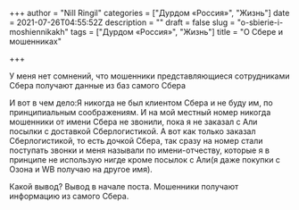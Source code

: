 +++
author = "Nill Ringil"
categories = ["Дурдом «Россия»", "Жизнь"]
date = 2021-07-26T04:55:52Z
description = ""
draft = false
slug = "o-sbierie-i-moshiennikakh"
tags = ["Дурдом «Россия»", "Жизнь"]
title = "О Сбере и мошенниках"

+++


У меня нет сомнений, что мошенники представляющиеся сотрудниками Сбера получают данные из баз самого Сбера

И вот в чем дело:Я никогда не был клиентом Сбера и не буду им, по принципиальным соображениям. И на мой местный номер никогда мошенники от имени Сбера не звонили, пока я не заказал с Али посылки с доставкой Сберлогистикой. А вот как только заказал Сберлогистикой, то есть дочкой Сбера, так сразу на номер стали поступать звонки и меня называли по имени-отчеству, которые я в принципе не использую нигде кроме посылок с Али(я даже покупки с Озона и WB получаю на другое имя).

Какой вывод? Вывод в начале поста. Мошенники получают информацию из самого Сбера.

